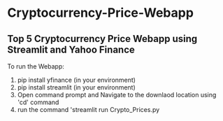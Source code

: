 # Cryptocurrency-Price-Webapp
## Top 5 Cryptocurrency Price Webapp using Streamlit and Yahoo Finance

To run the Webapp:
1. pip install yfinance (in your environment)
2. pip install streamlit (in your environment)
3. Open command prompt and Navigate to the downlaod location using 'cd' command
4. run the command 'streamlit run Crypto_Prices.py


